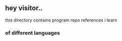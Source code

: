 ## hey visitor..
this directory contains program repo references i learn
### of different languages
